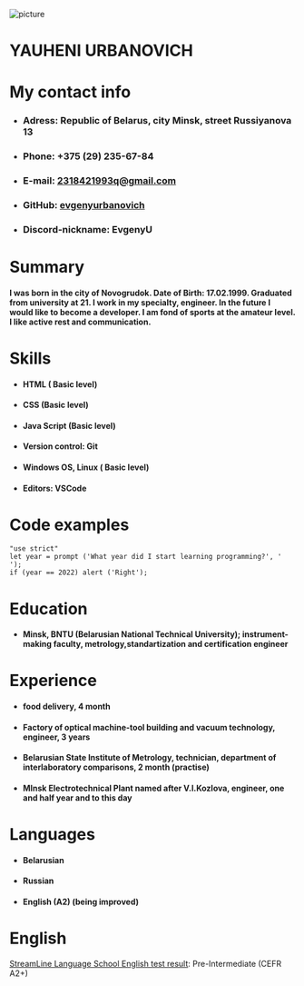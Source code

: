 ![picture]( C:\Users\Полина\Desktop\myphoto1.jpg )
# **YAUHENI URBANOVICH**
# **My contact info**
* ### **Adress**: Republic of Belarus, city Minsk, street Russiyanova 13
* ### **Phone**: +375 (29) 235-67-84
* ### **E-mail**: 2318421993q@gmail.com
* ### **GitHub**: [evgenyurbanovich](https://github.com/EvgenyUrbanovich)
* ### **Discord-nickname**: EvgenyU
# **Summary**
#### I was born in the city of Novogrudok. Date of Birth: 17.02.1999. Graduated from university at 21. I work in my specialty, engineer. In the future I would like to become a developer. I am fond of sports at the amateur level. I like active rest and communication.
# **Skills**
 * #### HTML ( Basic level)
 * #### CSS (Basic level)
 * #### Java Script (Basic level)
 * #### Version control: Git
 * #### Windows OS, Linux ( Basic level)
 * #### Editors: VSCode
# **Code examples**
```
"use strict"
let year = prompt ('What year did I start learning programming?', ' ');
if (year == 2022) alert ('Right');
```
# **Education**
 * #### Minsk, BNTU (Belarusian National Technical University); instrument-making faculty, metrology,standartization and certification engineer
# **Experience**
 * #### food delivery, 4 month
 * #### Factory of optical machine-tool building and vacuum technology, engineer, 3 years
 * #### Belarusian State Institute of Metrology, technician, department of interlaboratory comparisons, 2 month (practise)
 * #### MInsk Electrotechnical Plant named after V.I.Kozlova, engineer, one and half year and to this day
 # **Languages**
 * #### Belarusian
 * #### Russian
 * #### English (A2) (being improved)
# **English**
[StreamLine Language School English test result](https://test.str.by/login/index.php): Pre-Intermediate 
(CEFR A2+) 